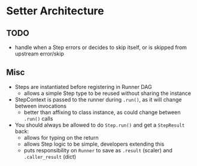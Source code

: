 # Setter Architecture

## TODO
  * handle when a Step errors or decides to skip itself, or is skipped from upstream error/skip

## Misc
  * Steps are instantiated before registering in Runner DAG
    * allows a simple Step type to be reused without sharing the instance
  * StepContext is passed to the runner during `.run()`, as it will change between invocations
    * better than affixing to class instance, as could change between `.run()` calls
  * You should always be allowed to do `Step.run()` and get a `StepResult` back:
    * allows for typing on the return
    * allows Step logic to be simple, developers extending this
    * puts responsibility on `Runner` to save as `.result` (scaler) and `.caller_result` (dict)